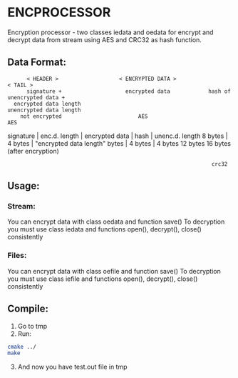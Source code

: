 <h1>ENCPROCESSOR</h1>

Encryption processor - two classes iedata and oedata for encrypt and decrypt data from stream using AES and CRC32 as hash function.

<h2>Data Format:</h2>

          < HEADER >                   < ENCRYPTED DATA >                  < TAIL >
          signature +                    encrypted data            hash of unencrypted data +
      encrypted data length                                         unencrypted data length
        not encrypted                        AES                            AES

  signature  | enc.d. length  |         encrypted data          |    hash    | unenc.d. length
   8 bytes   |  4 bytes       |  "encrypted data length" bytes  |  4 bytes   |  4 bytes
          12 bytes                                                16 bytes (after encryption)

                                                                    crc32

<h2>Usage:</h2>

<h3>Stream:</h3>

You can encrypt data with class oedata and function save()
To decryption you must use class iedata and functions open(), decrypt(), close() consistently

<h3>Files:</h3>

You can encrypt data with class oefile and function save()
To decryption you must use class iefile and functions open(), decrypt(), close() consistently

<h2>Compile:</h2>

1. Go to tmp
2. Run:

```bash
cmake ../
make
```

3. And now you have test.out file in tmp
